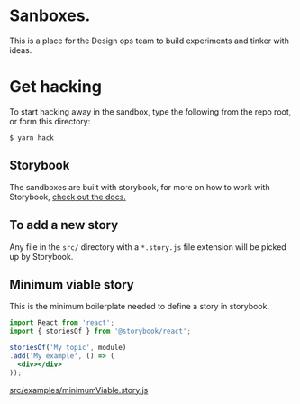 # Sanboxes. 

This is a place for the Design ops team to build experiments and tinker with ideas. 

# Get hacking

To start hacking away in the sandbox, type the following from the repo root, or form this directory:

```shell
$ yarn hack
```

## Storybook

The sandboxes are built with storybook, for more on how to work with Storybook, [check out the docs.](https://storybook.js.org)

## To add a new story

Any file in the `src/` directory with a `*.story.js` file extension will be picked up by Storybook.

## Minimum viable story 

This is the minimum boilerplate needed to define a story in storybook.

```jsx
import React from 'react';
import { storiesOf } from '@storybook/react';

storiesOf('My topic', module)
.add('My example', () => (
  <div></div>
));
```

[src/examples/minimumViable.story.js](src/examples/minimumViable.story.js)